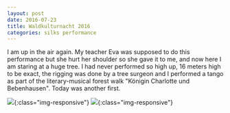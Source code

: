 ```yaml
---
layout: post
date: 2016-07-23
title: Waldkulturnacht 2016
categories: silks performance
---
```


I am up in the air again. My teacher Eva was supposed to do this performance but
she hurt her shoulder so she gave it to me, and now here I am staring at a huge
tree. I had never performed so high up, 16 meters high to be exact, the rigging
was done by a tree surgeon and I performed a tango as part of the
literary-musical forest walk "Königin Charlotte und Bebenhausen". Today was
another first.

![](https://image.ibb.co/hvy4nR/DSC_0015.jpg){:class="img-responsive"}
![](https://image.ibb.co/fR9MZ6/DSC_0002.jpg){:class="img-responsive"}
